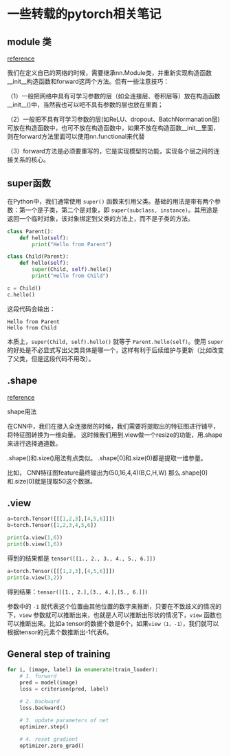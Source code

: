 # 一些转载的pytorch相关笔记

## module 类

[reference](https://blog.csdn.net/qq_27825451/article/details/90550890)

我们在定义自已的网络的时候，需要继承nn.Module类，并重新实现构造函数__init__构造函数和forward这两个方法。但有一些注意技巧：

（1）一般把网络中具有可学习参数的层（如全连接层、卷积层等）放在构造函数__init__()中，当然我也可以吧不具有参数的层也放在里面；

（2）一般把不具有可学习参数的层(如ReLU、dropout、BatchNormanation层)可放在构造函数中，也可不放在构造函数中，如果不放在构造函数__init__里面，则在forward方法里面可以使用nn.functional来代替
    
（3）forward方法是必须要重写的，它是实现模型的功能，实现各个层之间的连接关系的核心。

## super函数

在Python中，我们通常使用 `super()` 函数来引用父类。基础的用法是带有两个参数：第一个是子类，第二个是对象，即 `super(subclass, instance)`。其用途是返回一个临时对象，该对象绑定到父类的方法上，而不是子类的方法。

```python
class Parent():
    def hello(self):
        print("Hello from Parent")

class Child(Parent):
    def hello(self):
        super(Child, self).hello()
        print("Hello from Child")

c = Child()
c.hello()
```

这段代码会输出：

```
Hello from Parent
Hello from Child
```

本质上，`super(Child, self).hello()` 就等于 `Parent.hello(self)`。使用 `super` 的好处是不必显式写出父类具体是哪一个，这样有利于后续维护与更新（比如改变了父类，但是这段代码不用改）。

## .shape

[reference](https://blog.csdn.net/giganticpower/article/details/108081652)

shape用法

在CNN中，我们在接入全连接层的时候，我们需要将提取出的特征图进行铺平，将特征图转换为一维向量。
这时候我们用到.view做一个resize的功能，用.shape来进行选择通道数。

.shape()和.size()用法有点类似。
.shape[0]和.size(0)都是提取一维参量。

比如，
CNN特征图feature最终输出为(50,16,4,4)(B,C,H,W)
那么.shape[0]和.size(0)就是提取50这个数据。

## .view

```python
a=torch.Tensor([[[1,2,3],[4,5,6]]])
b=torch.Tensor([1,2,3,4,5,6])

print(a.view(1,6))
print(b.view(1,6))
```

得到的结果都是 `tensor([[1., 2., 3., 4., 5., 6.]])`

```python
a=torch.Tensor([[[1,2,3],[4,5,6]]])
print(a.view(3,2))
```

得到结果：`tensor([[1., 2.],[3., 4.],[5., 6.]])`

参数中的 `-1` 就代表这个位置由其他位置的数字来推断，只要在不致歧义的情况的下，`view` 参数就可以推断出来，也就是人可以推断出形状的情况下，`view` 函数也可以推断出来。比如a tensor的数据个数是6个，如果`view（1，-1）`，我们就可以根据tensor的元素个数推断出-1代表6。

## General step of training

```python
for i, (image, label) in enumerate(train_loader):
    # 1. forward
    pred = model(image)
    loss = criterion(pred, label)

    # 2. backward
    loss.backward()

    # 3. update parameters of net
    optimizer.step() 
 
    # 4. reset gradient
    optimizer.zero_grad()
```